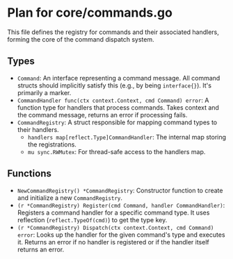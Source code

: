 # Plan for core/commands.go

This file defines the registry for commands and their associated handlers, forming the core of the command dispatch system.

## Types

- `Command`: An interface representing a command message. All command structs should implicitly satisfy this (e.g., by being `interface{}`). It's primarily a marker.
- `CommandHandler func(ctx context.Context, cmd Command) error`: A function type for handlers that process commands. Takes context and the command message, returns an error if processing fails.
- `CommandRegistry`: A struct responsible for mapping command types to their handlers.
    - `handlers map[reflect.Type]CommandHandler`: The internal map storing the registrations.
    - `mu sync.RWMutex`: For thread-safe access to the handlers map.

## Functions

- `NewCommandRegistry() *CommandRegistry`: Constructor function to create and initialize a new `CommandRegistry`.
- `(r *CommandRegistry) Register(cmd Command, handler CommandHandler)`: Registers a command handler for a specific command type. It uses reflection (`reflect.TypeOf(cmd)`) to get the type key.
- `(r *CommandRegistry) Dispatch(ctx context.Context, cmd Command) error`: Looks up the handler for the given command's type and executes it. Returns an error if no handler is registered or if the handler itself returns an error.
